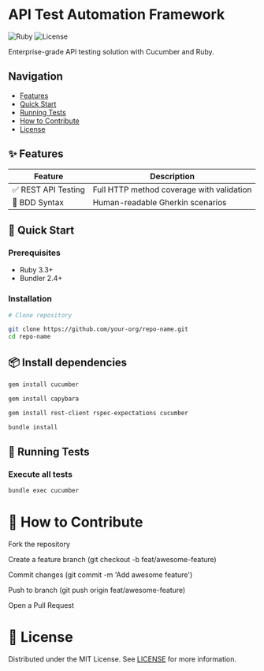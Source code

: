 # API Test Automation Framework

![Ruby](https://img.shields.io/badge/Ruby-3.3+-red.svg)
![License](https://img.shields.io/badge/License-MIT-blue.svg)

Enterprise-grade API testing solution with Cucumber and Ruby.

## Navigation
- [Features](#features)
- [Quick Start](#quick-start)
- [Running Tests](#running-tests)
- [How to Contribute](#contributing)
- [License](#license)

<a id="features"></a>
## ✨ Features
| Feature | Description |
|---------|-------------|
| ✅ REST API Testing | Full HTTP method coverage with validation |
| 📝 BDD Syntax | Human-readable Gherkin scenarios |

<a id="quick-start"></a>
## 🚀 Quick Start

### Prerequisites
- Ruby 3.3+
- Bundler 2.4+

### Installation

```bash
# Clone repository

git clone https://github.com/your-org/repo-name.git
cd repo-name
```

## 📦 Install dependencies

```bash
gem install cucumber     
```

```bash
gem install capybara     
```

```bash
gem install rest-client rspec-expectations cucumber
```

```bash
bundle install
```

<a id="running-tests"></a>
## 🧪 Running Tests

### Execute all tests

```bash
bundle exec cucumber
```

<a id="contributing"></a>
# 🤝 How to Contribute
  
  Fork the repository

  Create a feature branch (git checkout -b feat/awesome-feature)

  Commit changes (git commit -m 'Add awesome feature')

  Push to branch (git push origin feat/awesome-feature)

  Open a Pull Request

<a id="license"></a>
# 📜 License

Distributed under the MIT License. See [LICENSE](LICENSE) for more information.
